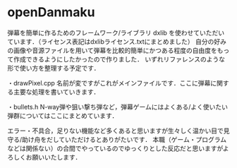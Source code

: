 # openDanmaku
弾幕を簡単に作るためのフレームワーク/ライブラリ
dxlib を使わせていただいています．（ライセンス表記はdxlibライセンス.txtにまとめました）
自分の好みの画像や音源ファイルを用いて弾幕を比較的簡単にかつある程度の自由度をもって作成できるようにしたかったので作りました．
いずれリファレンスのような形で使い方を整理する予定です．

・drawPixel.cpp
名前が変ですがこれがメインファイルです．ここに弾幕に関する主要な処理を書いていきます．

・bullets.h
N-way弾や狙い撃ち弾など，弾幕ゲームにはよくある/よく使いたい弾群についてはここにまとめています．

エラー・不具合，足りない機能など多くあると思いますが生々しく温かい目で見守る/助け舟をだしていただけるとありがたいです．
本職（ゲーム・プログラムなどは関係ない）の合間でやっているのでゆっくりとした反応だと思いますがよろしくお願いいたします．
